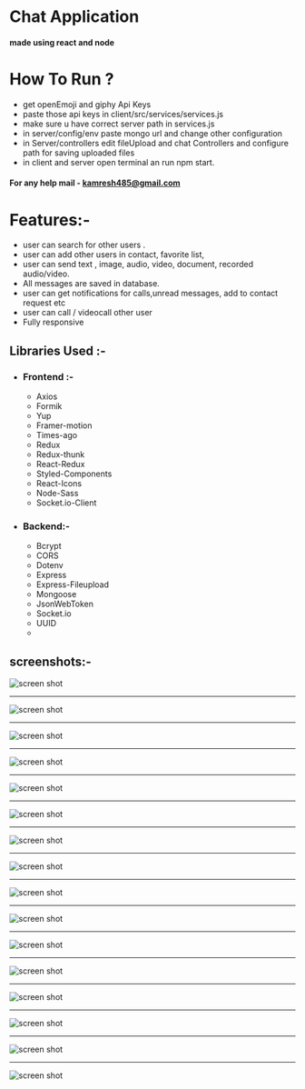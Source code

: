 
# Chat Application
#### made using react and node

# How To Run ?
- get openEmoji and giphy Api Keys
- paste those api keys in client/src/services/services.js
- make sure u have correct server path in services.js
- in server/config/env paste mongo url and change other 	configuration
- in Server/controllers edit fileUpload and chat Controllers and configure path for saving uploaded files
- in client and server open terminal an run npm start.

#### For any help mail - kamresh485@gmail.com

# Features:-

-   user can search for other users .
-   user can add other users in contact, favorite list,
-   user can send text , image,  audio, video, document, recorded audio/video.
-   All messages are saved in database.
-   user can get notifications for calls,unread messages, add to contact request etc
-   user can call / videocall other user
-  Fully responsive

## Libraries Used :-

-  ###  Frontend :-
    -   Axios
    -   Formik
    -   Yup
    -   Framer-motion
    -   Times-ago
    -   Redux
    -   Redux-thunk
    -   React-Redux
    -   Styled-Components
    -   React-Icons
    -   Node-Sass
    -   Socket.io-Client
-   ### Backend:-
    -   Bcrypt
    -   CORS
    -   Dotenv
    -   Express
    -   Express-Fileupload
    -   Mongoose
    -   JsonWebToken
    -   Socket.io
    -   UUID
    - 
## screenshots:-
![screen shot](https://github.com/AmKreta/chatApp/blob/master/screenshots/Screenshot%20%2870%29.png)
___
![screen shot](https://github.com/AmKreta/chatApp/blob/master/screenshots/Screenshot%20%2871%29.png)
___
![screen shot](https://github.com/AmKreta/chatApp/blob/master/screenshots/Screenshot%20%2873%29.png)
___
![screen shot](https://github.com/AmKreta/chatApp/blob/master/screenshots/Screenshot%20%2874%29.png)
___
![screen shot](https://github.com/AmKreta/chatApp/blob/master/screenshots/Screenshot%20%2875%29.png)
___
![screen shot](https://github.com/AmKreta/chatApp/blob/master/screenshots/Screenshot%20%2876%29.png)
___
![screen shot](https://github.com/AmKreta/chatApp/blob/master/screenshots/Screenshot%20%2877%29.png)
___
![screen shot](https://github.com/AmKreta/chatApp/blob/master/screenshots/Screenshot%20%2879%29.png)
___
![screen shot](https://github.com/AmKreta/chatApp/blob/master/screenshots/Screenshot%20%2880%29.png)
___
![screen shot](https://github.com/AmKreta/chatApp/blob/master/screenshots/Screenshot%20%2881%29.png)
___
![screen shot](https://github.com/AmKreta/chatApp/blob/master/screenshots/Screenshot%20%2882%29.png)

___
![screen shot](https://github.com/AmKreta/chatApp/blob/master/screenshots/Screenshot%20%2883%29.png)

___
![screen shot](https://github.com/AmKreta/chatApp/blob/master/screenshots/Screenshot%20%2884%29.png)

___
![screen shot](https://github.com/AmKreta/chatApp/blob/master/screenshots/Screenshot%20%2885%29.png)

___
![screen shot](https://github.com/AmKreta/chatApp/blob/master/screenshots/Screenshot%20%2886%29.png)

___
![screen shot](https://github.com/AmKreta/chatApp/blob/master/screenshots/Screenshot%20%2887%29.png)
